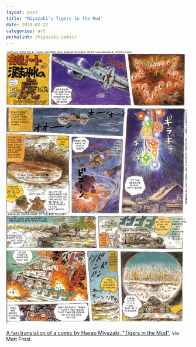 ```yaml
---
layout: post
title: "Miyazaki's Tigers in the Mud"
date: 2019-02-22
categories: art
permalink: /miyazaki-comic/
---
```


![miyazaki comic](https://github.com/matthewjmiller/mattmiller/blob/gh-pages/_assets/miyazaki-comic.jpg?raw=true)

[A fan translation of a comic by Hayao Miyazaki, "Tigers in the Mud"](https://imgur.com/gallery/SeAtJ), via Matt Frost.
